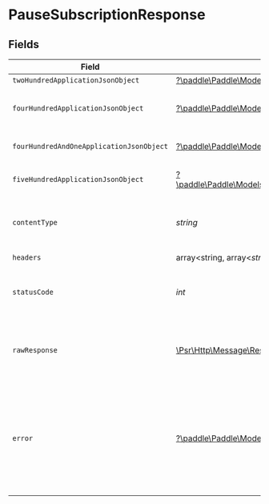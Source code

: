 # PauseSubscriptionResponse


## Fields

| Field                                                                                                                                                                       | Type                                                                                                                                                                        | Required                                                                                                                                                                    | Description                                                                                                                                                                 |
| --------------------------------------------------------------------------------------------------------------------------------------------------------------------------- | --------------------------------------------------------------------------------------------------------------------------------------------------------------------------- | --------------------------------------------------------------------------------------------------------------------------------------------------------------------------- | --------------------------------------------------------------------------------------------------------------------------------------------------------------------------- |
| `twoHundredApplicationJsonObject`                                                                                                                                           | [?\paddle\Paddle\Models\Operations\PauseSubscriptionResponseBody](../../Models/Operations/PauseSubscriptionResponseBody.md)                                                 | :heavy_minus_sign:                                                                                                                                                          | OK                                                                                                                                                                          |
| `fourHundredApplicationJsonObject`                                                                                                                                          | [?\paddle\Paddle\Models\Operations\PauseSubscriptionSubscriptionsResponseBody](../../Models/Operations/PauseSubscriptionSubscriptionsResponseBody.md)                       | :heavy_minus_sign:                                                                                                                                                          | Error response for validation                                                                                                                                               |
| `fourHundredAndOneApplicationJsonObject`                                                                                                                                    | [?\paddle\Paddle\Models\Operations\PauseSubscriptionSubscriptionsResponseResponseBody](../../Models/Operations/PauseSubscriptionSubscriptionsResponseResponseBody.md)       | :heavy_minus_sign:                                                                                                                                                          | General error response                                                                                                                                                      |
| `fiveHundredApplicationJsonObject`                                                                                                                                          | [?\paddle\Paddle\Models\Operations\PauseSubscriptionSubscriptionsResponse500ResponseBody](../../Models/Operations/PauseSubscriptionSubscriptionsResponse500ResponseBody.md) | :heavy_minus_sign:                                                                                                                                                          | General error response                                                                                                                                                      |
| `contentType`                                                                                                                                                               | *string*                                                                                                                                                                    | :heavy_check_mark:                                                                                                                                                          | HTTP response content type for this operation                                                                                                                               |
| `headers`                                                                                                                                                                   | array<string, array<*string*>>                                                                                                                                              | :heavy_check_mark:                                                                                                                                                          | N/A                                                                                                                                                                         |
| `statusCode`                                                                                                                                                                | *int*                                                                                                                                                                       | :heavy_check_mark:                                                                                                                                                          | HTTP response status code for this operation                                                                                                                                |
| `rawResponse`                                                                                                                                                               | [\Psr\Http\Message\ResponseInterface](https://www.php-fig.org/psr/psr-7/#33-psrhttpmessageresponseinterface)                                                                | :heavy_check_mark:                                                                                                                                                          | Raw HTTP response; suitable for custom response parsing                                                                                                                     |
| `error`                                                                                                                                                                     | [?\paddle\Paddle\Models\Shared\Error](../../Models/Shared/Error.md)                                                                                                         | :heavy_minus_sign:                                                                                                                                                          | If the subscription is locked and can not be changed. This happens 30 min before the renewal time.                                                                          |